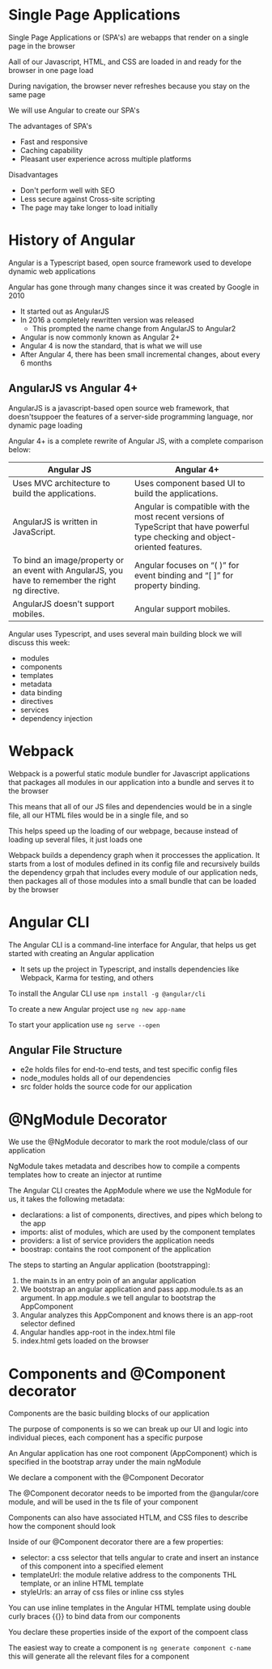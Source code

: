 # Single Page Applications

Single Page Applications or (SPA's) are webapps that render on a single page in the browser

Aall of our Javascript, HTML, and CSS are loaded in and ready for the browser in one page load

During navigation, the browser never refreshes because you stay on the same page

We will use Angular to create our SPA's

The advantages of SPA's

- Fast and responsive
- Caching capability
- Pleasant user experience across multiple platforms

Disadvantages

- Don't perform well with SEO
- Less secure against Cross-site scripting
- The page may take longer to load initially

# History of Angular

Angular is a Typescript based, open source framework used to develope dynamic web applications

Angular has gone through many changes since it was created by Google in 2010

- It started out as AngularJS
- In 2016 a completely rewritten version was released
    - This prompted the name change from AngularJS to Angular2
- Angular is now commonly known as Angular 2+
- Angular 4 is now the standard, that is what we will use
- After Angular 4, there has been small incremental changes, about every 6 months

## AngularJS vs Angular 4+

AngularJS is a javascript-based open source web framework, that doesn'tsuppoer the features of a server-side programming language, nor dynamic page loading

Angular 4+ is a complete rewrite of Angular JS, with a complete comparison below:

| Angular JS                                                                                         | Angular 4+                                                                                                                       |
| -------------------------------------------------------------------------------------------------- | -------------------------------------------------------------------------------------------------------------------------------- |
| Uses MVC architecture to build the applications.                                                   | Uses component based UI to build the applications.                                                                               |
| AngularJS is written in JavaScript.                                                                | Angular is compatible with the most recent versions of TypeScript that have powerful type checking and object-oriented features. |
| To bind an image/property or an event with AngularJS, you have to remember the right ng directive. | Angular focuses on “( )” for event binding and “[ ]” for property binding.                                                       |
| AngularJS doesn't support mobiles.                                                                 | Angular support mobiles.                                                                                                         |

Angular uses Typescript, and uses several main building block we will discuss this week:
- modules
- components
- templates
- metadata
- data binding
- directives
- services
- dependency injection

# Webpack

Webpack is a powerful static module bundler for Javascript applications that packages all modules in our application into a bundle and serves it to the browser

This means that all of our JS files and dependencies would be in a single file, all our HTML files would be in a single file, and so

This helps speed up the loading of our webpage, because instead of loading up several files, it just loads one

Webpack builds a dependency graph when it proccesses the application. It starts from a lost of modules defined in its config file and recursively builds the dependency grpah that includes every module of our application neds, then packages all of those modules into a small bundle that can be loaded by the browser

# Angular CLI

The Angular CLI is a command-line interface for Angular, that helps us get started with creating an Angular application

- It sets up the project in Typescript, and installs dependencies like Webpack, Karma for testing, and others

To install the Angular CLI use `npm install -g @angular/cli`

To create a new Angular project use `ng new app-name`

To start your application use `ng serve --open`

## Angular File Structure

- e2e holds files for end-to-end tests, and test specific config files
- node_modules holds all of our dependencies
- src folder holds the source code for our application

# @NgModule Decorator

We use the @NgModule decorator to mark the root module/class of our application

NgModule takes metadata and describes how to compile a compents templates how to create an injector at runtime

The Angular CLI creates the AppModule where we use the NgModule for us, it takes the following metadata:

- declarations: a list of components, directives, and pipes which belong to the app
- imports: alist of modules, which are used by the component templates
- providers: a list of service providers the application needs
- boostrap: contains the root component of the application

The steps to starting an Angular application (bootstrapping):

1. the main.ts in an entry poin of an angular application
2. We bootstrap an angular application and pass app.module.ts as an argument. In app.module.s we tell angular to bootstrap the AppComponent
3. Angular analyzes this AppComponent and knows there is an app-root selector defined
4. Angular handles app-root in the index.html file
5. index.html gets loaded on the browser

# Components and @Component decorator

Components are the basic building blocks of our application

The purpose of components is so we can break up our UI and logic into individual pieces, each component has a specific purpose

An Angular application has one root component (AppComponent) which is specified in the bootstrap array under the main ngModule

We declare a component with the @Component Decorator

The @Component decorator needs to be imported from the @angular/core module, and will be used in the ts file of your component

Components can also have associated HTLM, and CSS files to describe how the component should look

Inside of our @Component decorator there are a few properties:

- selector: a css selector that tells angular to crate and insert an instance of this component into a specified element
- templateUrl: the module relative address to the components THL template, or an inline HTML template
- styleUrls: an array of css files or inline css styles

You can use inline templates in the Angular HTML template using double curly braces {{}} to  bind data from our components

You declare these properties inside of the export of the compoent class

The easiest way to create a component is `ng generate component c-name` this will generate all the relevant files for a component
